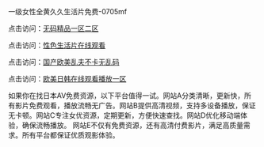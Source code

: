 一级女性全黄久久生活片免费-0705mf

点击访问：<a href="https://gda-c7m.pages.dev/">无码精品一区二区</a>

点击访问：<a href="https://tfda.pages.dev/">性色生活片在线观看</a>

点击访问：<a href="https://bsdf-5f5.pages.dev/">国产欧美乱夫不卡无乱码</a>

点击访问：<a href="https://cfad.pages.dev/">欧美日韩在线观看播放一区</a>

如果你在找日本AV免费资源，以下平台值得一试。网站A分类清晰，更新快，所有影片免费观看，播放流畅无广告。网站B提供高清视频，支持多设备播放，保证无卡顿。网站C专注女优资源，定期更新，方便快速查找。网站D优化移动端体验，确保流畅播放。
网站E不仅有免费资源，还有高清付费影片，满足高质量需求。所有平台都保证优质观影体验。

<span style="display:none;">[Canonical link](）</span>


